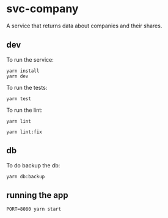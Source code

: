 # svc-company

A service that returns data about companies and their shares.

## dev

To run the service:

```
yarn install
yarn dev
```

To run the tests:

```
yarn test
```

To run the lint:

```
yarn lint

yarn lint:fix
```

## db

To do backup the db:
```
yarn db:backup
```

## running the app

```
PORT=8080 yarn start
```
